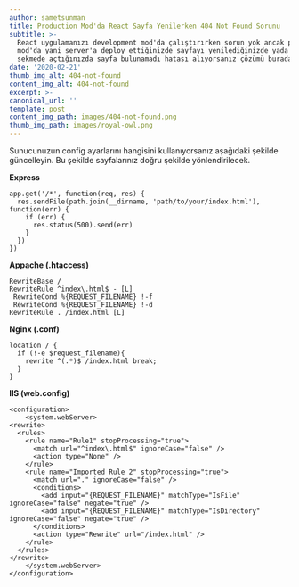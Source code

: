 ```yaml
---
author: sametsunman
title: Production Mod'da React Sayfa Yenilerken 404 Not Found Sorunu
subtitle: >-
  React uygulamanızı development mod'da çalıştırırken sorun yok ancak production
  mod'da yani server'a deploy ettiğinizde sayfayı yenilediğinizde yada yeni
  sekmede açtığınızda sayfa bulunamadı hatası alıyorsanız çözümü burada.
date: '2020-02-21'
thumb_img_alt: 404-not-found
content_img_alt: 404-not-found
excerpt: >-
canonical_url: ''
template: post
content_img_path: images/404-not-found.png
thumb_img_path: images/royal-owl.png
---
```

Sunucunuzun config ayarlarını hangisini kullanıyorsanız aşağıdaki şekilde güncelleyin. Bu şekilde sayfalarınız doğru şekilde yönlendirilecek.


__Express__
```
app.get('/*', function(req, res) {
  res.sendFile(path.join(__dirname, 'path/to/your/index.html'), function(err) {
    if (err) {
      res.status(500).send(err)
    }
  })
})
```

__Appache (.htaccess)__
```
RewriteBase /
RewriteRule ^index\.html$ - [L]
 RewriteCond %{REQUEST_FILENAME} !-f
 RewriteCond %{REQUEST_FILENAME} !-d
RewriteRule . /index.html [L]
```

__Nginx (.conf)__
```
location / {
  if (!-e $request_filename){
    rewrite ^(.*)$ /index.html break;
  }
}
```

__IIS (web.config)__
```
<configuration>
    <system.webServer>
<rewrite>
  <rules>
    <rule name="Rule1" stopProcessing="true">
      <match url="^index\.html$" ignoreCase="false" />
      <action type="None" />
    </rule>
    <rule name="Imported Rule 2" stopProcessing="true">
      <match url="." ignoreCase="false" />
      <conditions>
        <add input="{REQUEST_FILENAME}" matchType="IsFile" ignoreCase="false" negate="true" />
        <add input="{REQUEST_FILENAME}" matchType="IsDirectory" ignoreCase="false" negate="true" />
      </conditions>
      <action type="Rewrite" url="/index.html" />
    </rule>
  </rules>
</rewrite>
    </system.webServer>
</configuration>

```